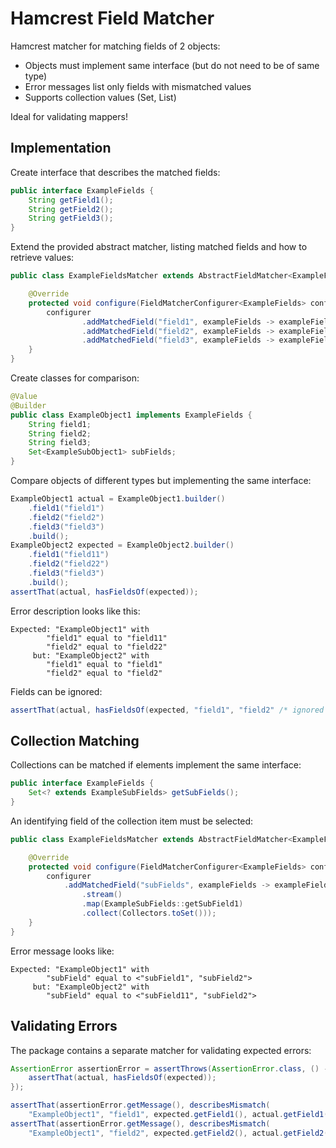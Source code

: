 # Hamcrest Field Matcher

Hamcrest matcher for matching fields of 2 objects:

* Objects must implement same interface (but do not need to be of same type)
* Error messages list only fields with mismatched values
* Supports collection values (Set, List)

Ideal for validating mappers!

## Implementation

Create interface that describes the matched fields:

```java
public interface ExampleFields {
    String getField1();
    String getField2();
    String getField3();
}
```

Extend the provided abstract matcher, listing matched fields and how to retrieve values:

```java
public class ExampleFieldsMatcher extends AbstractFieldMatcher<ExampleFields> {

    @Override
    protected void configure(FieldMatcherConfigurer<ExampleFields> configurer) {
        configurer
                .addMatchedField("field1", exampleFields -> exampleFields.getField1())
                .addMatchedField("field2", exampleFields -> exampleFields.getField2())
                .addMatchedField("field3", exampleFields -> exampleFields.getField3());
    }
}
```

Create classes for comparison:

```java
@Value
@Builder
public class ExampleObject1 implements ExampleFields {
    String field1;
    String field2;
    String field3;
    Set<ExampleSubObject1> subFields;
}
```

Compare objects of different types but implementing the same interface:

```java
ExampleObject1 actual = ExampleObject1.builder()
    .field1("field1")
    .field2("field2")
    .field3("field3")
    .build();
ExampleObject2 expected = ExampleObject2.builder()
    .field1("field11")
    .field2("field22")
    .field3("field3")
    .build();
assertThat(actual, hasFieldsOf(expected));
```

Error description looks like this:

```text
Expected: "ExampleObject1" with 
		"field1" equal to "field11"
		"field2" equal to "field22"
     but: "ExampleObject2" with 
		"field1" equal to "field1"
		"field2" equal to "field2"
```

Fields can be ignored:

```java
assertThat(actual, hasFieldsOf(expected, "field1", "field2" /* ignored */));
```

## Collection Matching

Collections can be matched if elements implement the same interface:

```java
public interface ExampleFields {
    Set<? extends ExampleSubFields> getSubFields();
}
```

An identifying field of the collection item must be selected:

```java
public class ExampleFieldsMatcher extends AbstractFieldMatcher<ExampleFields> {

    @Override
    protected void configure(FieldMatcherConfigurer<ExampleFields> configurer) {
        configurer
            .addMatchedField("subFields", exampleFields -> exampleFields.getSubFields()
                .stream()
                .map(ExampleSubFields::getSubField1)
                .collect(Collectors.toSet()));
    }
}
```

Error message looks like:

```text
Expected: "ExampleObject1" with 
		"subField" equal to <"subField1", "subField2">
     but: "ExampleObject2" with 
		"subField" equal to <"subField11", "subField2">
```

## Validating Errors

The package contains a separate matcher for validating expected errors:

```java
AssertionError assertionError = assertThrows(AssertionError.class, () -> {
    assertThat(actual, hasFieldsOf(expected));
});

assertThat(assertionError.getMessage(), describesMismatch(
    "ExampleObject1", "field1", expected.getField1(), actual.getField1()));
assertThat(assertionError.getMessage(), describesMismatch(
    "ExampleObject1", "field2", expected.getField2(), actual.getField2()));
```

